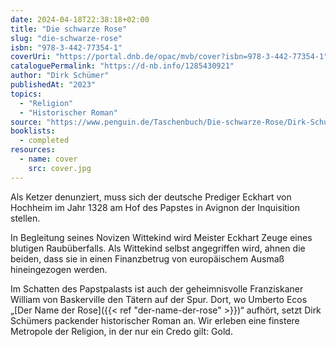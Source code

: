 ```yaml
---
date: 2024-04-18T22:38:18+02:00
title: "Die schwarze Rose"
slug: "die-schwarze-rose"
isbn: "978-3-442-77354-1"
coverUri: "https://portal.dnb.de/opac/mvb/cover?isbn=978-3-442-77354-1"
cataloguePermalink: "https://d-nb.info/1285430921"
author: "Dirk Schümer"
publishedAt: "2023"
topics:
  - "Religion"
  - "Historischer Roman"
source: "https://www.penguin.de/Taschenbuch/Die-schwarze-Rose/Dirk-Schuemer/btb/e612817.rhd"
booklists:
  - completed
resources:
  - name: cover
    src: cover.jpg
---
```


Als Ketzer denunziert, muss sich der deutsche Prediger Eckhart von Hochheim im
Jahr 1328 am Hof des Papstes in Avignon der Inquisition stellen.

In Begleitung seines Novizen Wittekind wird Meister Eckhart Zeuge eines blutigen
Raubüberfalls. Als Wittekind selbst angegriffen wird, ahnen die beiden, dass
sie in einen Finanzbetrug von europäischem Ausmaß hineingezogen werden.

Im Schatten des Papstpalasts ist auch der geheimnisvolle Franziskaner William 
von Baskerville den Tätern auf der Spur. Dort, wo Umberto Ecos „[Der Name der
Rose]({{< ref "der-name-der-rose" >}})“ aufhört, setzt Dirk Schümers packender 
historischer Roman an. Wir erleben eine finstere Metropole der Religion, in der nur ein Credo gilt: Gold.